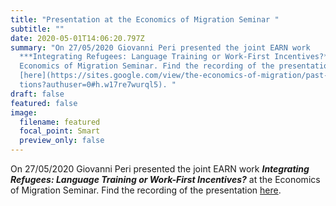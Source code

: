 ```yaml
---
title: "Presentation at the Economics of Migration Seminar "
subtitle: ""
date: 2020-05-01T14:06:20.797Z
summary: "On 27/05/2020 Giovanni Peri presented the joint EARN work
  ***Integrating Refugees: Language Training or Work-First Incentives?*** at the
  Economics of Migration Seminar. Find the recording of the presentation
  [here](https://sites.google.com/view/the-economics-of-migration/past-presenta\
  tions?authuser=0#h.w17re7wurql5). "
draft: false
featured: false
image:
  filename: featured
  focal_point: Smart
  preview_only: false
---
```

On 27/05/2020 Giovanni Peri presented the joint EARN work ***Integrating Refugees: Language Training or Work-First Incentives?*** at the Economics of Migration Seminar. Find the recording of the presentation [here](https://sites.google.com/view/the-economics-of-migration/past-presentations?authuser=0#h.w17re7wurql5). 